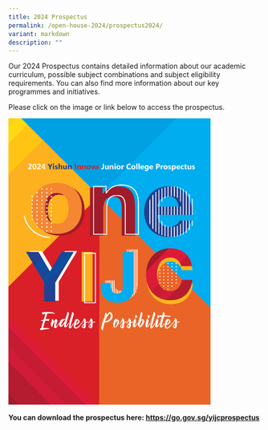 ```yaml
---
title: 2024 Prospectus
permalink: /open-house-2024/prospectus2024/
variant: markdown
description: ""
---
```

<p>Our 2024 Prospectus contains detailed information about our academic curriculum, possible subject combinations and subject eligibility requirements. You can also find more information about our key programmes and initiatives.</p><p>Please click on the image or link below to access the prospectus.</p><a class="isomer-image-wrapper" href="https://go.gov.sg/yijcprospectus"><img style="width: 80%;" height="auto" width="100%" alt="OH 2024 Prospectus" src="/images/Open House 2024/YIJC_PROSPECTUS_2024_D3_Page_01.png"></a><p><strong>You can download the prospectus here:&nbsp;<a href="https://go.gov.sg/yijcprospectus" rel="noopener noreferrer nofollow" target="_blank">https://go.gov.sg/yijcprospectus</a></strong></p>